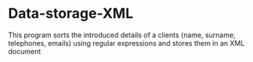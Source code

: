 # Data-storage-XML
This program sorts the introduced details of a clients (name, surname, telephones, emails) using regular expressions and stores them in an XML document

